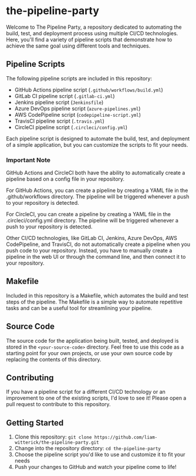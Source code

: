 # the-pipeline-party

Welcome to The Pipeline Party, a repository dedicated to automating the build, test, and deployment process using multiple CI/CD technologies. Here, you'll find a variety of pipeline scripts that demonstrate how to achieve the same goal using different tools and techniques.

## Pipeline Scripts

The following pipeline scripts are included in this repository:

- GitHub Actions pipeline script (`.github/workflows/build.yml`)
- GitLab CI pipeline script (`.gitlab-ci.yml`)
- Jenkins pipeline script (`Jenkinsfile`)
- Azure DevOps pipeline script (`azure-pipelines.yml`)
- AWS CodePipeline script (`codepipeline-script.yml`)
- TravisCI pipeline script (`.travis.yml`)
- CircleCI pipeline script (`.circleci/config.yml`)

Each pipeline script is designed to automate the build, test, and deployment of a simple application, but you can customize the scripts to fit your needs.

### Important Note

GitHub Actions and CircleCI both have the ability to automatically create a pipeline based on a config file in your repository.

For GitHub Actions, you can create a pipeline by creating a YAML file in the .github/workflows directory. The pipeline will be triggered whenever a push to your repository is detected.

For CircleCI, you can create a pipeline by creating a YAML file in the .circleci/config.yml directory. The pipeline will be triggered whenever a push to your repository is detected.

Other CI/CD technologies, like GitLab CI, Jenkins, Azure DevOps, AWS CodePipeline, and TravisCI, do not automatically create a pipeline when you push code to your repository. Instead, you have to manually create a pipeline in the web UI or through the command line, and then connect it to your repository.

## Makefile

Included in this repository is a Makefile, which automates the build and test steps of the pipeline. The Makefile is a simple way to automate repetitive tasks and can be a useful tool for streamlining your pipeline.

## Source Code

The source code for the application being built, tested, and deployed is stored in the `<your-source-code>` directory. Feel free to use this code as a starting point for your own projects, or use your own source code by replacing the contents of this directory.

## Contributing

If you have a pipeline script for a different CI/CD technology or an improvement to one of the existing scripts, I'd love to see it! Please open a pull request to contribute to this repository.

## Getting Started

1. Clone this repository: `git clone https://github.com/liam-witterick/the-pipeline-party.git`
2. Change into the repository directory: `cd the-pipeline-party`
3. Choose the pipeline script you'd like to use and customize it to fit your needs
4. Push your changes to GitHub and watch your pipeline come to life!
